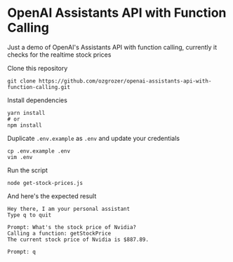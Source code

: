 # OpenAI Assistants API with Function Calling

Just a demo of OpenAI's Assistants API with function calling, currently it checks for the realtime stock prices

Clone this repository

```
git clone https://github.com/ozgrozer/openai-assistants-api-with-function-calling.git
```

Install dependencies

```
yarn install
# or
npm install
```

Duplicate `.env.example` as `.env` and update your credentials

```
cp .env.example .env
vim .env
```

Run the script

```
node get-stock-prices.js
```

And here's the expected result

```
Hey there, I am your personal assistant
Type q to quit

Prompt: What's the stock price of Nvidia?
Calling a function: getStockPrice
The current stock price of Nvidia is $887.89.

Prompt: q
```
